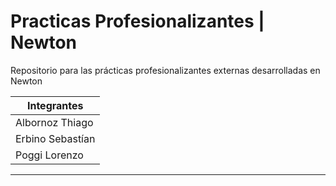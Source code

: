 # Practicas Profesionalizantes | Newton

Repositorio para las prácticas profesionalizantes externas desarrolladas en Newton

| Integrantes           |
| --------------------- |
| Albornoz Thiago       |
| Erbino Sebastían      |
|   Poggi Lorenzo       |

---
